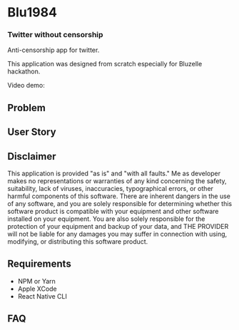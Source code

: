 # Blu1984
### Twitter without censorship

Anti-censorship app for twitter.

This application was designed from scratch especially for Bluzelle hackathon.

Video demo: 


## Problem

## User Story


## Disclaimer

This application is provided "as is" and "with all faults." Me as developer makes no representations or warranties of any kind concerning the safety, suitability, lack of viruses, inaccuracies, typographical errors, or other harmful components of this software. There are inherent dangers in the use of any software, and you are solely responsible for determining whether this software product is compatible with your equipment and other software installed on your equipment. You are also solely responsible for the protection of your equipment and backup of your data, and THE PROVIDER will not be liable for any damages you may suffer in connection with using, modifying, or distributing this software product.

## Requirements

* NPM or Yarn
* Apple XCode
* React Native CLI

## FAQ
